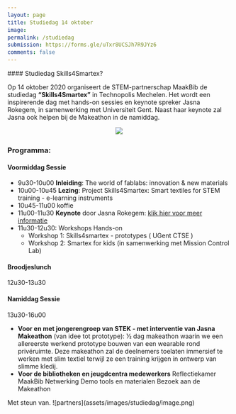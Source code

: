 ```yaml
---
layout: page
title: Studiedag 14 oktober
image: 
permalink: /studiedag
submission: https://forms.gle/uTxr8UCSJh7R9JYz6
comments: false
---
```



<div class="row justify-content-between">
<div class="col-md-8 pr-5" markdown="1">



<div class="border_boxmaakbib02_img" markdown="1">
#### Studiedag Skills4Smartex?

Op 14 oktober 2020  organiseert de STEM-partnerschap MaakBib de studiedag **“Skills4Smartex”** in Technopolis Mechelen. Het wordt een inspirerende dag met hands-on sessies en keynote spreker Jasna Rokegem, in samenwerking met Universiteit Gent. Naast haar keynote zal Jasna ook helpen bij de Makeathon in de namiddag. 
</div>

<div style="text-align: center">
<a href="https://forms.gle/uTxr8UCSJh7R9JYz6"><img src="{{ site.baseurl }}/assets/images/studiedag/inschrijven.png"></a>
</div>

### Programma:
#### Voormiddag Sessie
- 9u30-10u00 **Inleiding**: The world of fablabs: innovation & new materials 
- 10u00-10u45 **Lezing**: Project Skills4Smartex: Smart textiles for STEM training - e-learning instruments 
- 10u45-11u00 koffie 
- 11u00-11u30 **Keynote** door Jasna Rokegem: [klik hier voor meer informatie](https://www.jasnarok.com/)
- 11u30-12u30: Workshops Hands-on 
   - Workshop 1: Skills4smartex - prototypes ( UGent CTSE )          
   - Workshop 2: Smartex for kids (in samenwerking met Mission Control Lab) 

#### Broodjeslunch
12u30-13u30

#### Namiddag Sessie
13u30-16u00 
   - **Voor en met jongerengroep van STEK - met interventie van Jasna**
   **Makeathon** (van idee tot prototype): 1⁄2 dag makeathon waarin we een allereerste werkend prototype bouwen van een wearable rond privéruimte. Deze makeathon zal de deelnemers toelaten immersief te werken met slim textiel terwijl ze een training krijgen in ontwerp van slimme kledij. 
   - **Voor de bibliotheken en jeugdcentra medewerkers**
            Reflectiekamer MaakBib 
            Netwerking 
            Demo tools en materialen 
            Bezoek aan de Makeathon 



<p>Met steun van.
![partners](assets/images/studiedag/image.png)
<br />
<br />

</div>
</div>
